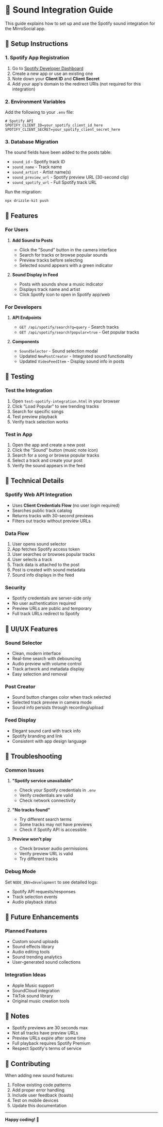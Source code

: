# 🎵 Sound Integration Guide

This guide explains how to set up and use the Spotify sound integration for the MirroSocial app.

## 🚀 Setup Instructions

### 1. Spotify App Registration

1. Go to [Spotify Developer Dashboard](https://developer.spotify.com/dashboard)
2. Create a new app or use an existing one
3. Note down your **Client ID** and **Client Secret**
4. Add your app's domain to the redirect URIs (not required for this integration)

### 2. Environment Variables

Add the following to your `.env` file:

```env
# Spotify API
SPOTIFY_CLIENT_ID=your_spotify_client_id_here
SPOTIFY_CLIENT_SECRET=your_spotify_client_secret_here
```

### 3. Database Migration

The sound fields have been added to the posts table:
- `sound_id` - Spotify track ID
- `sound_name` - Track name
- `sound_artist` - Artist name(s)
- `sound_preview_url` - Spotify preview URL (30-second clip)
- `sound_spotify_url` - Full Spotify track URL

Run the migration:
```bash
npx drizzle-kit push
```

## 🎯 Features

### For Users

1. **Add Sound to Posts**
   - Click the "Sound" button in the camera interface
   - Search for tracks or browse popular sounds
   - Preview tracks before selecting
   - Selected sound appears with a green indicator

2. **Sound Display in Feed**
   - Posts with sounds show a music indicator
   - Displays track name and artist
   - Click Spotify icon to open in Spotify app/web

### For Developers

1. **API Endpoints**
   - `GET /api/spotify/search?q=query` - Search tracks
   - `GET /api/spotify/search?popular=true` - Get popular tracks

2. **Components**
   - `SoundSelector` - Sound selection modal
   - Updated `NewPostCreator` - Integrated sound functionality
   - Updated `VideoFeedItem` - Display sound info in posts

## 🧪 Testing

### Test the Integration

1. Open `test-spotify-integration.html` in your browser
2. Click "Load Popular" to see trending tracks
3. Search for specific songs
4. Test preview playback
5. Verify track selection works

### Test in App

1. Open the app and create a new post
2. Click the "Sound" button (music note icon)
3. Search for a song or browse popular tracks
4. Select a track and create your post
5. Verify the sound appears in the feed

## 🔧 Technical Details

### Spotify Web API Integration

- Uses **Client Credentials Flow** (no user login required)
- Searches public track catalog
- Returns tracks with 30-second previews
- Filters out tracks without preview URLs

### Data Flow

1. User opens sound selector
2. App fetches Spotify access token
3. User searches or browses popular tracks
4. User selects a track
5. Track data is attached to the post
6. Post is created with sound metadata
7. Sound info displays in the feed

### Security

- Spotify credentials are server-side only
- No user authentication required
- Preview URLs are public and temporary
- Full track URLs redirect to Spotify

## 🎨 UI/UX Features

### Sound Selector
- Clean, modern interface
- Real-time search with debouncing
- Audio preview with volume control
- Track artwork and metadata display
- Easy selection and removal

### Post Creator
- Sound button changes color when track selected
- Selected track preview in camera mode
- Sound info persists through recording/upload

### Feed Display
- Elegant sound card with track info
- Spotify branding and link
- Consistent with app design language

## 🐛 Troubleshooting

### Common Issues

1. **"Spotify service unavailable"**
   - Check your Spotify credentials in `.env`
   - Verify credentials are valid
   - Check network connectivity

2. **"No tracks found"**
   - Try different search terms
   - Some tracks may not have previews
   - Check if Spotify API is accessible

3. **Preview won't play**
   - Check browser audio permissions
   - Verify preview URL is valid
   - Try different tracks

### Debug Mode

Set `NODE_ENV=development` to see detailed logs:
- Spotify API requests/responses
- Track selection events
- Audio playback status

## 🚀 Future Enhancements

### Planned Features
- Custom sound uploads
- Sound effects library
- Audio editing tools
- Sound trending analytics
- User-generated sound collections

### Integration Ideas
- Apple Music support
- SoundCloud integration
- TikTok sound library
- Original music creation tools

## 📝 Notes

- Spotify previews are 30 seconds max
- Not all tracks have preview URLs
- Preview URLs expire after some time
- Full playback requires Spotify Premium
- Respect Spotify's terms of service

## 🤝 Contributing

When adding new sound features:
1. Follow existing code patterns
2. Add proper error handling
3. Include user feedback (toasts)
4. Test on mobile devices
5. Update this documentation

---

**Happy coding! 🎵**